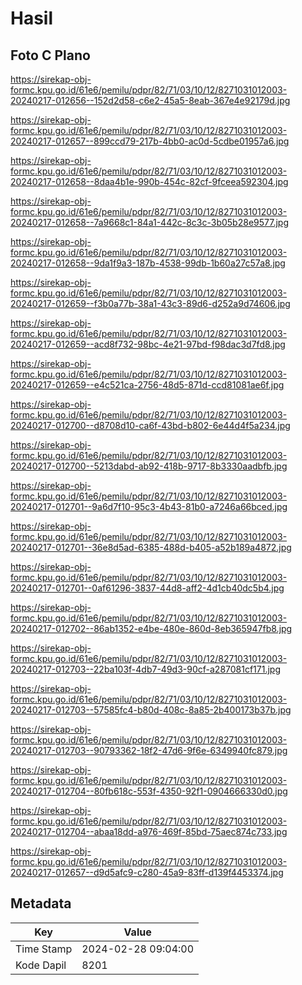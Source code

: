 # Hasil

## Foto C Plano

https://sirekap-obj-formc.kpu.go.id/61e6/pemilu/pdpr/82/71/03/10/12/8271031012003-20240217-012656--152d2d58-c6e2-45a5-8eab-367e4e92179d.jpg

https://sirekap-obj-formc.kpu.go.id/61e6/pemilu/pdpr/82/71/03/10/12/8271031012003-20240217-012657--899ccd79-217b-4bb0-ac0d-5cdbe01957a6.jpg

https://sirekap-obj-formc.kpu.go.id/61e6/pemilu/pdpr/82/71/03/10/12/8271031012003-20240217-012658--8daa4b1e-990b-454c-82cf-9fceea592304.jpg

https://sirekap-obj-formc.kpu.go.id/61e6/pemilu/pdpr/82/71/03/10/12/8271031012003-20240217-012658--7a9668c1-84a1-442c-8c3c-3b05b28e9577.jpg

https://sirekap-obj-formc.kpu.go.id/61e6/pemilu/pdpr/82/71/03/10/12/8271031012003-20240217-012658--9da1f9a3-187b-4538-99db-1b60a27c57a8.jpg

https://sirekap-obj-formc.kpu.go.id/61e6/pemilu/pdpr/82/71/03/10/12/8271031012003-20240217-012659--f3b0a77b-38a1-43c3-89d6-d252a9d74606.jpg

https://sirekap-obj-formc.kpu.go.id/61e6/pemilu/pdpr/82/71/03/10/12/8271031012003-20240217-012659--acd8f732-98bc-4e21-97bd-f98dac3d7fd8.jpg

https://sirekap-obj-formc.kpu.go.id/61e6/pemilu/pdpr/82/71/03/10/12/8271031012003-20240217-012659--e4c521ca-2756-48d5-871d-ccd81081ae6f.jpg

https://sirekap-obj-formc.kpu.go.id/61e6/pemilu/pdpr/82/71/03/10/12/8271031012003-20240217-012700--d8708d10-ca6f-43bd-b802-6e44d4f5a234.jpg

https://sirekap-obj-formc.kpu.go.id/61e6/pemilu/pdpr/82/71/03/10/12/8271031012003-20240217-012700--5213dabd-ab92-418b-9717-8b3330aadbfb.jpg

https://sirekap-obj-formc.kpu.go.id/61e6/pemilu/pdpr/82/71/03/10/12/8271031012003-20240217-012701--9a6d7f10-95c3-4b43-81b0-a7246a66bced.jpg

https://sirekap-obj-formc.kpu.go.id/61e6/pemilu/pdpr/82/71/03/10/12/8271031012003-20240217-012701--36e8d5ad-6385-488d-b405-a52b189a4872.jpg

https://sirekap-obj-formc.kpu.go.id/61e6/pemilu/pdpr/82/71/03/10/12/8271031012003-20240217-012701--0af61296-3837-44d8-aff2-4d1cb40dc5b4.jpg

https://sirekap-obj-formc.kpu.go.id/61e6/pemilu/pdpr/82/71/03/10/12/8271031012003-20240217-012702--86ab1352-e4be-480e-860d-8eb365947fb8.jpg

https://sirekap-obj-formc.kpu.go.id/61e6/pemilu/pdpr/82/71/03/10/12/8271031012003-20240217-012703--22ba103f-4db7-49d3-90cf-a287081cf171.jpg

https://sirekap-obj-formc.kpu.go.id/61e6/pemilu/pdpr/82/71/03/10/12/8271031012003-20240217-012703--57585fc4-b80d-408c-8a85-2b400173b37b.jpg

https://sirekap-obj-formc.kpu.go.id/61e6/pemilu/pdpr/82/71/03/10/12/8271031012003-20240217-012703--90793362-18f2-47d6-9f6e-6349940fc879.jpg

https://sirekap-obj-formc.kpu.go.id/61e6/pemilu/pdpr/82/71/03/10/12/8271031012003-20240217-012704--80fb618c-553f-4350-92f1-0904666330d0.jpg

https://sirekap-obj-formc.kpu.go.id/61e6/pemilu/pdpr/82/71/03/10/12/8271031012003-20240217-012704--abaa18dd-a976-469f-85bd-75aec874c733.jpg

https://sirekap-obj-formc.kpu.go.id/61e6/pemilu/pdpr/82/71/03/10/12/8271031012003-20240217-012657--d9d5afc9-c280-45a9-83ff-d139f4453374.jpg


## Metadata

| Key        | Value               |
| ---------- | ------------------- |
| Time Stamp | 2024-02-28 09:04:00 |
| Kode Dapil | 8201                |



